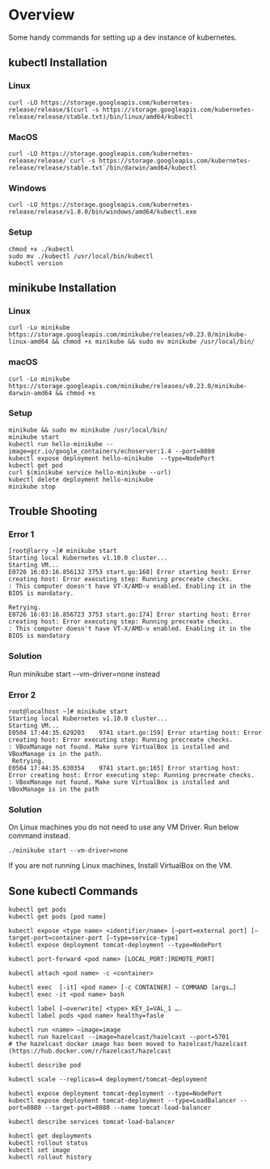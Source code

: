 # Overview
Some handy commands for setting up a dev instance of kubernetes.

## kubectl Installation
### Linux
```
curl -LO https://storage.googleapis.com/kubernetes-release/release/$(curl -s https://storage.googleapis.com/kubernetes-release/release/stable.txt)/bin/linux/amd64/kubectl
```

### MacOS 
``` 
curl -LO https://storage.googleapis.com/kubernetes-release/release/`curl -s https://storage.googleapis.com/kubernetes-release/release/stable.txt`/bin/darwin/amd64/kubectl
```

### Windows 
``` 
curl -LO https://storage.googleapis.com/kubernetes-release/release/v1.8.0/bin/windows/amd64/kubectl.exe
```

### Setup
```
chmod +x ./kubectl
sudo mv ./kubectl /usr/local/bin/kubectl
kubectl version
```

## minikube Installation
### Linux 
```
curl -Lo minikube https://storage.googleapis.com/minikube/releases/v0.23.0/minikube-linux-amd64 && chmod +x minikube && sudo mv minikube /usr/local/bin/
```

### macOS 
``` 
curl -Lo minikube https://storage.googleapis.com/minikube/releases/v0.23.0/minikube-darwin-amd64 && chmod +x 
```

### Setup
```
minikube && sudo mv minikube /usr/local/bin/
minikube start
kubectl run hello-minikube --image=gcr.io/google_containers/echoserver:1.4 --port=8080
kubectl expose deployment hello-minikube  --type=NodePort
kubectl get pod
curl $(minikube service hello-minikube --url)
kubectl delete deployment hello-minikube
minikube stop
```

## Trouble Shooting
### Error 1
```
[root@larry ~]# minikube start
Starting local Kubernetes v1.10.0 cluster...
Starting VM...
E0726 16:03:16.856132 3753 start.go:168] Error starting host: Error creating host: Error executing step: Running precreate checks.
: This computer doesn't have VT-X/AMD-v enabled. Enabling it in the BIOS is mandatory.
 
Retrying.
E0726 16:03:16.856723 3753 start.go:174] Error starting host: Error creating host: Error executing step: Running precreate checks.
: This computer doesn't have VT-X/AMD-v enabled. Enabling it in the BIOS is mandatory
```
### Solution
Run minikube start --vm-driver=none instead

### Error 2
```
root@localhost ~]# minikube start
Starting local Kubernetes v1.10.0 cluster...
Starting VM...
E0504 17:44:35.629203    9741 start.go:159] Error starting host: Error creating host: Error executing step: Running precreate checks.
: VBoxManage not found. Make sure VirtualBox is installed and VBoxManage is in the path.
 Retrying.
E0504 17:44:35.630354    9741 start.go:165] Error starting host:  Error creating host: Error executing step: Running precreate checks.
: VBoxManage not found. Make sure VirtualBox is installed and VBoxManage is in the path
```

### Solution
On Linux machines you do not need to use any VM Driver.
Run below command instead.
```
./minikube start --vm-driver=none
```
If you are not running Linux machines, Install VirtualBox on the VM.

## Sone kubectl Commands
```
kubectl get pods
kubectl get pods [pod name]
 
kubectl expose <type name> <identifier/name> [—port=external port] [—target-port=container-port [—type=service-type]
kubectl expose deployment tomcat-deployment --type=NodePort
 
kubectl port-forward <pod name> [LOCAL_PORT:]REMOTE_PORT]
 
kubectl attach <pod name> -c <container>
 
kubectl exec  [-it] <pod name> [-c CONTAINER] — COMMAND [args…]
kubectl exec -it <pod name> bash
 
kubectl label [—overwrite] <type> KEY_1=VAL_1 ….
kubectl label pods <pod name> healthy=fasle
 
kubectl run <name> —image=image
kubectl run hazelcast --image=hazelcast/hazelcast --port=5701
# the hazelcast docker image has been moved to hazelcast/hazelcast (https://hub.docker.com/r/hazelcast/hazelcast
 
kubectl describe pod

kubectl scale --replicas=4 deployment/tomcat-deployment 
 
kubectl expose deployment tomcat-deployment --type=NodePort
kubectl expose deployment tomcat-deployment --type=LoadBalancer --port=8080 --target-port=8080 --name tomcat-load-balancer
 
kubectl describe services tomcat-load-balancer

kubectl get deployments
kubectl rollout status
kubectl set image
kubectl rollout history
```
